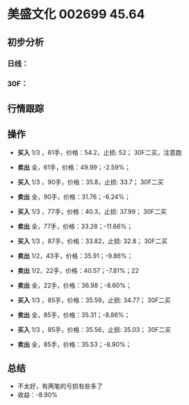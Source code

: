 # 美盛文化 002699 45.64
## 初步分析
### 日线：
  
### 30F：
  
## 行情跟踪
  
## 操作
  - **买入** 1/3 ，61手，价格：54.2，止损: 52； 30F二买，注意跑
  - **卖出** 全，61手，价格：49.99；-2.59%；

  - **买入** 1/3 ，90手，价格：35.8，止损: 33.7； 30F二买
  - **卖出** 全，90手，价格：31.76；-6.24%；

  - **买入** 1/3 ，77手，价格：40.3，止损: 37.99； 30F二买
  - **卖出** 全，77手，价格：33.28；-11.66%；

  - **买入** 1/3 ，87手，价格：33.82，止损: 32.8； 30F二买
  - **卖出** 1/2，43手，价格：35.91；-9.86%；
  - **卖出** 1/2，22手，价格：40.57；-7.81%；22
  - **卖出** 全，22手，价格：36.98；-8.60%；

  - **买入** 1/3 ，85手，价格：35.59，止损: 34.77； 30F二买
  - **卖出** 全，85手，价格：35.31；-8.86%；

  - **买入** 1/3 ，85手，价格：35.56，止损: 35.03； 30F二买
  - **卖出** 全，85手，价格：35.53；-8.90%；

## 总结
  - 不太好，有两笔的亏损有些多了
  - 收益：-8.90%